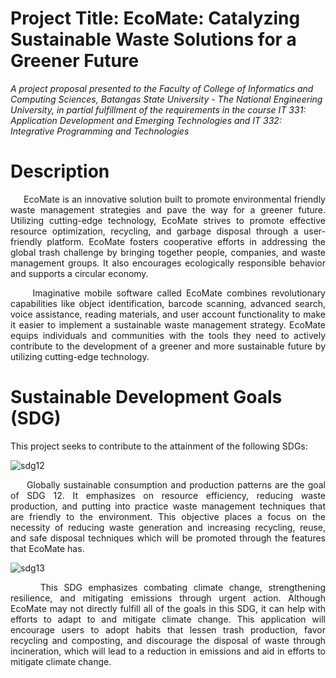 # Project Title: EcoMate: Catalyzing Sustainable Waste Solutions for a Greener Future
*A project proposal presented to the Faculty of College of Informatics and Computing Sciences, Batangas State University - The National Engineering University, in partial fulfillment of the requirements in the course IT 331: Application Development and Emerging Technologies and IT 332: Integrative Programming and Technologies*

# Description

<p align="justify"> &nbsp;&nbsp;&nbsp;&nbsp; EcoMate is an innovative solution built to promote environmental friendly waste management strategies and pave the way for a greener future. Utilizing cutting-edge technology, EcoMate strives to promote effective resource optimization, recycling, and garbage disposal through a user-friendly platform. EcoMate fosters cooperative efforts in addressing the global trash challenge by bringing together people, companies, and waste management groups. It also encourages ecologically responsible behavior and supports a circular economy. </p>

<p align="justify"> &nbsp;&nbsp;&nbsp;&nbsp; Imaginative mobile software called EcoMate combines revolutionary capabilities like object identification, barcode scanning, advanced search, voice assistance, reading materials, and user account functionality to make it easier to implement a sustainable waste management strategy. EcoMate equips individuals and communities with the tools they need to actively contribute to the development of a greener and more sustainable future by utilizing cutting-edge technology.</p>

# Sustainable Development Goals (SDG)
This project seeks to contribute to the attainment of the following SDGs:

![sdg12](https://github.com/eynjiljoy/IT331_IT332_Final_Project/assets/113650068/853f63be-4d46-4795-8e81-2dabd6dc83ea)

<p align="justify"> &nbsp;&nbsp;&nbsp;&nbsp; Globally sustainable consumption and production patterns are the goal of SDG 12. It emphasizes on resource efficiency, reducing waste production, and putting into practice waste management techniques that are friendly to the environment. This objective places a focus on the necessity of reducing waste generation and increasing recycling, reuse, and safe disposal techniques which will be promoted through the features that EcoMate has.</p>

![sdg13](https://github.com/eynjiljoy/IT331_IT332_Final_Project/assets/113650068/8a17cfaa-10d3-42b4-95e2-bf04ee07a611)

<p align="justify"> &nbsp;&nbsp;&nbsp;&nbsp; This SDG emphasizes combating climate change, strengthening resilience, and mitigating emissions through urgent action. Although EcoMate may not directly fulfill all of the goals in this SDG, it can help with efforts to adapt to and mitigate climate change. This application will encourage users to adopt habits that lessen trash production, favor recycling and composting, and discourage the disposal of waste through incineration, which will lead to a reduction in emissions and aid in efforts to mitigate climate change.</p>

